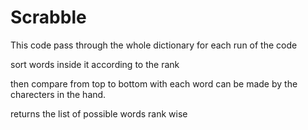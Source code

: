 # Scrabble

This code pass through the whole dictionary for each run of the code

sort words inside it according to the rank

then compare from top to bottom with each word can be made by the charecters in the hand.

returns the list of possible words rank wise
